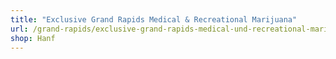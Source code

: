 ```yaml
---
title: "Exclusive Grand Rapids Medical & Recreational Marijuana"
url: /grand-rapids/exclusive-grand-rapids-medical-und-recreational-marijuana/
shop: Hanf
---
```

